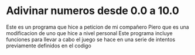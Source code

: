 # Adivinar numeros desde 0.0 a 10.0
Este es un programa que hice a peticion de mi compañero Piero que es una modificacion de uno que hice a nivel personal
Este programa incluye funciones para llevar a cabo el juego se hace en una serie de intentos previamente definidos en el codigo

